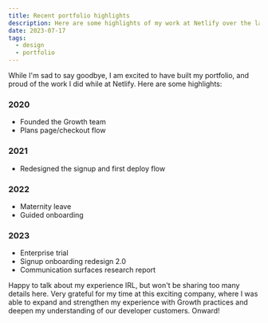 ```yaml
---
title: Recent portfolio highlights
description: Here are some highlights of my work at Netlify over the last 2.5 years.
date: 2023-07-17
tags:
  - design	
  - portfolio
---
```

While I'm sad to say goodbye, I am excited to have built my portfolio, and proud of the work I did while at Netlify. Here are some highlights:

### 2020
- Founded the Growth team
- Plans page/checkout flow

### 2021
- Redesigned the signup and first deploy flow

### 2022
- Maternity leave
- Guided onboarding

### 2023
- Enterprise trial
- Signup onboarding redesign 2.0
- Communication surfaces research report

Happy to talk about my experience IRL, but won't be sharing too many details here. Very grateful for my time at this exciting company, where I was able to expand and strengthen my experience with Growth practices and deepen my understanding of our developer customers. Onward!
